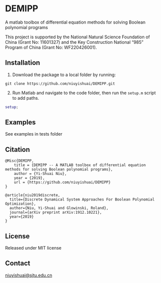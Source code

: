 # DEMIPP
A matlab toolbox of differential equation methods for solving Boolean polynomial programs

This project is supported by the National Natural Science Foundation of China (Grant No: 11601327) and the Key Construction National “985” Program of China (Grant No: WF220426001).

## Installation
  1. Download the package to a local folder by running:
```console
git clone https://github.com/niuyishuai/DEMIPP.git
```
  2. Run Matlab and navigate to the code folder, then run the `setup.m` script to add paths.
```matlab
setup;
```

## Examples
  See examples in tests folder

## Citation

```
@Misc{DEMIPP,
	title = {DEMIPP -- A MATLAB toolbox of differential equation methods for solving Boolean polynomial programs},
	author = {Yi-Shuai Niu},	
	year = {2019},
	url = {https://github.com/niuyishuai/DEMIPP}
}
```
```
@article{niu2019discrete,
  title={Discrete Dynamical System Approaches For Boolean Polynomial Optimization},
  author={Niu, Yi-Shuai and Glowinski, Roland},
  journal={arXiv preprint arXiv:1912.10221},
  year={2019}
}
```



## License

Released under MIT license

## Contact

niuyishuai@sjtu.edu.cn
